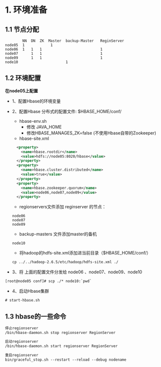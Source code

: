 # 1. 环境准备

## 1.1 节点分配

```
		NN	DN	ZK	Master	backup-Master	ReginServer
node05  1			 1					
node06	1	1	1							1
node07		1	1							1
node09		1	1							1
node10						1
```

## 1.2 环境配置

**在node05上配置**

- 1、配置Hbase的环境变量

- 2、配置Hbase 分布式的配置文件: $HBASE_HOME/conf/

  - hbase-env.sh
    - 修改 JAVA_HOME
    - 修改HBASE_MANAGES_ZK=false  (不使用Hbase自带的Zookeeper)
  - hbase-site.xml

  ```xml
    <property>
      <name>hbase.rootdir</name>
      <value>hdfs://node05:8020/hbase</value>
    </property>
    <property>
      <name>hbase.cluster.distributed</name>
      <value>true</value>
    </property>
    <property>
      <name>hbase.zookeeper.quorum</name>
      <value>node06,node07,node09</value>
    </property>
  ```

  - regionservers文件添加 reginserver 的节点：

  ```
  node06
  node07
  node09
  ```

  - backup-masters 文件添加master的备机

  ```
  node10
  ```

  - 将hadoop的hdfs-site.xml添加进当前目录（$HBASE_HOME/conf/）

  ```vb
  cp ../../hadoop-2.6.5/etc/hadoop/hdfs-site.xml ./
  ```

- 3、将 上面的配置文件分发给 node06 、node07、node09、node10

```vb
[root@node05 conf]# scp ./* node10:`pwd`
```

- 4、启动Hbase集群

```vb
# start-hbase.sh
```

## 1.3 hbase的一些命令

```vb
停止regionserver
/bin/hbase-daemon.sh stop regionserver RegionServer
 
启动regionserver
/bin/hbase-daemon.sh start regionserver RegionServer
 
重启regionserver
bin/graceful_stop.sh --restart --reload --debug nodename
```

